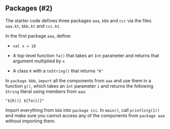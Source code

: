 ## Packages (#2)

The starter code defines three packages `aaa`, `bbb` and `ccc` via the files
`aaa.kt`, `bbb.kt` and `ccc.kt`.

In the first package `aaa`, define:

- `val x = 10`

- A top-level function `fa()` that takes an `Int` parameter and returns that
    argument multiplied by `x`

- A class `K` with a `toString()` that returns `"K"`

In `package bbb`, `import` all the components from `aaa` and use them in a
function `g()`, which takes an `Int` parameter `i` and returns the following
`String` literal using members from `aaa`:

```text
"${K()} ${fa(i)}"
```

Import everything from `bbb` into `package ccc`. In `main()`, call
`println(g(1))` and make sure you cannot access any of the components from
`package aaa` without importing them.
